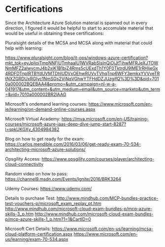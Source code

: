 # Certifications

Since the Architecture Azure Solution material is spanned out in every direction, I figured it would be helpful to start to accomulate material that would be useful in obtaining these certifications:

Pluralsight details of the MCSA and MCSA along with material that could help with learning:

https://www.pluralsight.com/blog/it-ops/windows-azure-certification?mkt_tok=eyJpIjoiTmpNNFlUTmhaalU1WVRabSIsInQiOiJtTjhwMFRJeXJTOWNmMFZ2alwvcmJ4b2xiK1B1bjZ4Rms5cUExdTh1Y0F0TktrdU9lME1rRHljeGx4RDFDTnpIRTBYdUVMTDhIUDVxOEhwRUVvTVhqTnp6WFY3emkxYVVveTRtNXZGRDUxRGIyc1NmSGs2VjNqVGhwYTFHdDZJUzgifQ%3D%3D&oid=7010a000002BQEBAA4&promo=&utm_campaign=nl-w-a-041917&utm_content=&utm_medium=email&utm_source=marketo&utm_term=&vid=7010a000002BR2lAAG

Microsoft's ondemand learning courses:
https://www.microsoft.com/en-ie/learning/on-demand-online-courses.aspx

Microsoft Virtual Academy:
https://mva.microsoft.com/en-US/training-courses/microsoft-azure-iaas-deep-dive-jump-start-8287?l=spkUKGXy_4304984382

Blog on how to get ready for the exam:
https://carlos.mendible.com/2016/03/06/get-ready-exam-70-534-architecting-microsoft-azure-solutions/

Opsgility Access:
https://www.opsgility.com/courses/player/architecting-cloud-connectivity

Random video on how to pass:
https://channel9.msdn.com/Events/Ignite/2016/BRK3264

Udemy Courses:
https://www.udemy.com/

Details to purchase Test:
http://www.mindhub.com/MCP-bundles-practice-test-vouchers-p/microsoft_exam_replay_pt.htm
http://www.mindhub.com/microsoft-cloud-exam-bundles-p/mcp-azure-skills-3_p.htm
http://www.mindhub.com/microsoft-cloud-exam-bundles-p/mcp-azure-skills-1_p.htm?1=1&CartID=0

Microsoft Cert Details:
https://www.microsoft.com/en-us/learning/mcsa-cloud-platform-certification.aspx
https://www.microsoft.com/en-us/learning/exam-70-534.aspx
